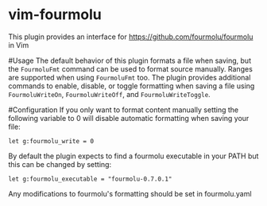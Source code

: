 # vim-fourmolu
This plugin provides an interface for https://github.com/fourmolu/fourmolu in Vim

#Usage
The default behavior of this plugin formats a file when saving, but the `FourmoluFmt` command can be used to format source manually. Ranges are supported when using `FourmoluFmt` too. The plugin provides additional commands to enable, disable, or toggle formatting when saving a file using `FourmoluWriteOn`, `FourmoluWriteOff`, and `FourmoluWriteToggle`.

#Configuration
If you only want to format content manually setting the following variable to 0 will disable automatic formatting when saving your file:
```
let g:fourmolu_write = 0
```
By default the plugin expects to find a fourmolu executable in your PATH but this can be changed by setting:
```
let g:fourmolu_executable = "fourmolu-0.7.0.1"
```

Any modifications to fourmolu's formatting should be set in fourmolu.yaml
